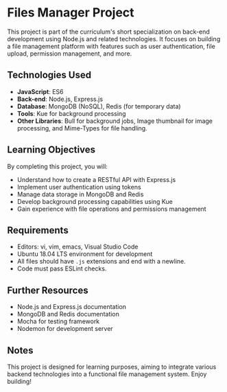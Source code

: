# Files Manager Project

This project is part of the curriculum's short specialization on back-end development using Node.js and related technologies. It focuses on building a file management platform with features such as user authentication, file upload, permission management, and more.

## Technologies Used

- **JavaScript**: ES6
- **Back-end**: Node.js, Express.js
- **Database**: MongoDB (NoSQL), Redis (for temporary data)
- **Tools**: Kue for background processing
- **Other Libraries**: Bull for background jobs, Image thumbnail for image processing, and Mime-Types for file handling.

## Learning Objectives

By completing this project, you will:
- Understand how to create a RESTful API with Express.js
- Implement user authentication using tokens
- Manage data storage in MongoDB and Redis
- Develop background processing capabilities using Kue
- Gain experience with file operations and permissions management

## Requirements

- Editors: vi, vim, emacs, Visual Studio Code
- Ubuntu 18.04 LTS environment for development
- All files should have `.js` extensions and end with a newline.
- Code must pass ESLint checks.

## Further Resources

- Node.js and Express.js documentation
- MongoDB and Redis documentation
- Mocha for testing framework
- Nodemon for development server

## Notes

This project is designed for learning purposes, aiming to integrate various backend technologies into a functional file management system. Enjoy building!
